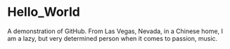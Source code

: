 # Hello_World
A demonstration of GitHub.
From Las Vegas, Nevada, in a Chinese home, I am a lazy, but very determined person when it comes to passion, music. 
